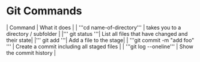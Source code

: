 # Git Commands

| Command | What it does |
| '''cd name-of-directory''' | takes you to a directory / subfolder |
|''' git status '''| List all files that have changed and their state|
|''' git add <filename> '''| Add a file to the stage|
| '''git commit -m "add foo" ''' | Create a commit including all staged files |
| '''git log --oneline''' | Show the commit history |
